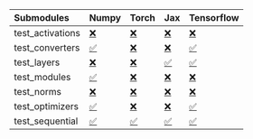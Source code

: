 | Submodules       | Numpy                                                                                                                           | Torch                                                                                                                           | Jax                                                                                                                             | Tensorflow                                                                                                                      |
|:-----------------|:--------------------------------------------------------------------------------------------------------------------------------|:--------------------------------------------------------------------------------------------------------------------------------|:--------------------------------------------------------------------------------------------------------------------------------|:--------------------------------------------------------------------------------------------------------------------------------|
| test_activations | <a href="https://github.com/unifyai/ivy/runs/8005738058?check_suite_focus=true" rel="noopener noreferrer" target="_blank">❌</a> | <a href="https://github.com/unifyai/ivy/runs/8005738630?check_suite_focus=true" rel="noopener noreferrer" target="_blank">❌</a> | <a href="https://github.com/unifyai/ivy/runs/8005739106?check_suite_focus=true" rel="noopener noreferrer" target="_blank">❌</a> | <a href="https://github.com/unifyai/ivy/runs/8005739582?check_suite_focus=true" rel="noopener noreferrer" target="_blank">❌</a> |
| test_converters  | <a href="https://github.com/unifyai/ivy/runs/8005738125?check_suite_focus=true" rel="noopener noreferrer" target="_blank">✅</a> | <a href="https://github.com/unifyai/ivy/runs/8005738717?check_suite_focus=true" rel="noopener noreferrer" target="_blank">❌</a> | <a href="https://github.com/unifyai/ivy/runs/8005739171?check_suite_focus=true" rel="noopener noreferrer" target="_blank">❌</a> | <a href="https://github.com/unifyai/ivy/runs/8005739700?check_suite_focus=true" rel="noopener noreferrer" target="_blank">✅</a> |
| test_layers      | <a href="https://github.com/unifyai/ivy/runs/8005738194?check_suite_focus=true" rel="noopener noreferrer" target="_blank">❌</a> | <a href="https://github.com/unifyai/ivy/runs/8005738769?check_suite_focus=true" rel="noopener noreferrer" target="_blank">❌</a> | <a href="https://github.com/unifyai/ivy/runs/8005739237?check_suite_focus=true" rel="noopener noreferrer" target="_blank">✅</a> | <a href="https://github.com/unifyai/ivy/runs/8005739782?check_suite_focus=true" rel="noopener noreferrer" target="_blank">✅</a> |
| test_modules     | <a href="https://github.com/unifyai/ivy/runs/8005738270?check_suite_focus=true" rel="noopener noreferrer" target="_blank">✅</a> | <a href="https://github.com/unifyai/ivy/runs/8005738818?check_suite_focus=true" rel="noopener noreferrer" target="_blank">❌</a> | <a href="https://github.com/unifyai/ivy/runs/8005739297?check_suite_focus=true" rel="noopener noreferrer" target="_blank">❌</a> | <a href="https://github.com/unifyai/ivy/runs/8005739862?check_suite_focus=true" rel="noopener noreferrer" target="_blank">❌</a> |
| test_norms       | <a href="https://github.com/unifyai/ivy/runs/8005738387?check_suite_focus=true" rel="noopener noreferrer" target="_blank">❌</a> | <a href="https://github.com/unifyai/ivy/runs/8005738923?check_suite_focus=true" rel="noopener noreferrer" target="_blank">❌</a> | <a href="https://github.com/unifyai/ivy/runs/8005739369?check_suite_focus=true" rel="noopener noreferrer" target="_blank">❌</a> | <a href="https://github.com/unifyai/ivy/runs/8005739917?check_suite_focus=true" rel="noopener noreferrer" target="_blank">❌</a> |
| test_optimizers  | <a href="https://github.com/unifyai/ivy/runs/8005738451?check_suite_focus=true" rel="noopener noreferrer" target="_blank">✅</a> | <a href="https://github.com/unifyai/ivy/runs/8005739008?check_suite_focus=true" rel="noopener noreferrer" target="_blank">❌</a> | <a href="https://github.com/unifyai/ivy/runs/8005739446?check_suite_focus=true" rel="noopener noreferrer" target="_blank">❌</a> | <a href="https://github.com/unifyai/ivy/runs/8005740001?check_suite_focus=true" rel="noopener noreferrer" target="_blank">✅</a> |
| test_sequential  | <a href="https://github.com/unifyai/ivy/runs/8005738525?check_suite_focus=true" rel="noopener noreferrer" target="_blank">✅</a> | <a href="https://github.com/unifyai/ivy/runs/8005739056?check_suite_focus=true" rel="noopener noreferrer" target="_blank">✅</a> | <a href="https://github.com/unifyai/ivy/runs/8005739520?check_suite_focus=true" rel="noopener noreferrer" target="_blank">✅</a> | <a href="https://github.com/unifyai/ivy/runs/8005740075?check_suite_focus=true" rel="noopener noreferrer" target="_blank">✅</a> |